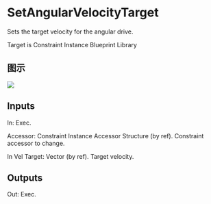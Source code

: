 # SetAngularVelocityTarget

Sets the target velocity for the angular drive.

Target is Constraint Instance Blueprint Library

## 图示

![]($-20221218-20271838.png)

## Inputs

In: Exec.

Accessor: Constraint Instance Accessor Structure (by ref). Constraint accessor to change.

In Vel Target: Vector (by ref). Target velocity.  

## Outputs

Out: Exec.

